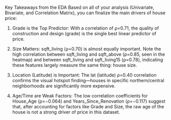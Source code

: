 Key Takeaways from the EDA
Based on all of your analysis (Univariate, Bivariate, and Correlation Matrix), you can finalize the main drivers of house price:

1. Grade is the Top Predictor: With a correlation of ρ=0.71, the quality of construction and design (grade) is the single best linear predictor of price.

2. Size Matters: sqft_living (ρ=0.70) is almost equally important. Note the high correlation between sqft_living and sqft_above (ρ=0.85, seen in the heatmap) and between sqft_living and sqft_living15 (ρ=0.78), indicating these features largely measure the same thing: house size.

3. Location (Latitude) is Important: The lat (latitude) ρ=0.40 correlation confirms the visual hotspot finding—houses in specific northern/central neighborhoods are significantly more expensive.

4. Age/Time are Weak Factors: The low correlation coefficients for House_Age (ρ=−0.064) and Years_Since_Renovation (ρ=−0.117) suggest that, after accounting for factors like Grade and Size, the raw age of the house is not a strong driver of price in this dataset.